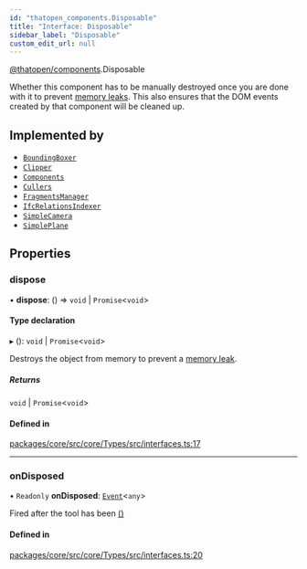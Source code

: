 ```yaml
---
id: "thatopen_components.Disposable"
title: "Interface: Disposable"
sidebar_label: "Disposable"
custom_edit_url: null
---
```


[@thatopen/components](../modules/thatopen_components.md).Disposable

Whether this component has to be manually destroyed once you are done with
it to prevent
[memory leaks](https://threejs.org/docs/#manual/en/introduction/How-to-dispose-of-objects).
This also ensures that the DOM events created by that component will be
cleaned up.

## Implemented by

- [`BoundingBoxer`](../classes/thatopen_components.BoundingBoxer.md)
- [`Clipper`](../classes/thatopen_components.Clipper.md)
- [`Components`](../classes/thatopen_components.Components.md)
- [`Cullers`](../classes/thatopen_components.Cullers.md)
- [`FragmentsManager`](../classes/thatopen_components.FragmentsManager.md)
- [`IfcRelationsIndexer`](../classes/thatopen_components.IfcRelationsIndexer.md)
- [`SimpleCamera`](../classes/thatopen_components.SimpleCamera.md)
- [`SimplePlane`](../classes/thatopen_components.SimplePlane.md)

## Properties

### dispose

• **dispose**: () => `void` \| `Promise`<`void`\>

#### Type declaration

▸ (): `void` \| `Promise`<`void`\>

Destroys the object from memory to prevent a
[memory leak](https://threejs.org/docs/#manual/en/introduction/How-to-dispose-of-objects).

##### Returns

`void` \| `Promise`<`void`\>

#### Defined in

[packages/core/src/core/Types/src/interfaces.ts:17](https://github.com/ThatOpen/engine_components/blob/630a314/packages/core/src/core/Types/src/interfaces.ts#L17)

___

### onDisposed

• `Readonly` **onDisposed**: [`Event`](../classes/thatopen_components.Event.md)<`any`\>

Fired after the tool has been [()](thatopen_components.Disposable.md#dispose)

#### Defined in

[packages/core/src/core/Types/src/interfaces.ts:20](https://github.com/ThatOpen/engine_components/blob/630a314/packages/core/src/core/Types/src/interfaces.ts#L20)
